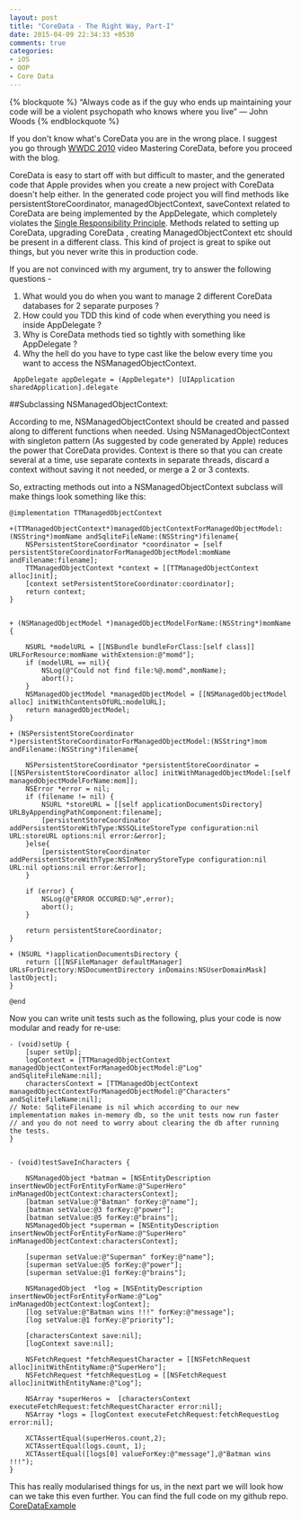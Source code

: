 ```yaml
---
layout: post
title: "CoreData - The Right Way, Part-I"
date: 2015-04-09 22:34:33 +0530
comments: true
categories:
- iOS
- OOP
- Core Data
---
```

{% blockquote %}
“Always code as if the guy who ends up maintaining your code will be a violent psychopath who knows where you live”
― John Woods
{% endblockquote %}

If you don't know what's CoreData you are in the wrong place. I suggest you go through [WWDC 2010](https://developer.apple.com/videos/wwdc/2010/) video
Mastering CoreData, before you proceed with the blog.

CoreData is easy to start off with but difficult to master, and the generated code that Apple provides when you create a new project with
CoreData doesn't help either. In the generated code project you will find methods like persistentStoreCoordinator, managedObjectContext, saveContext related to CoreData are being
implemented by the AppDelegate, which completely violates the [Single Responsibility Principle](http://blog.8thlight.com/uncle-bob/2014/05/08/SingleReponsibilityPrinciple.html).
Methods related to setting up CoreData, upgrading CoreData , creating ManagedObjectContext etc should be present in a different class. This kind of
project is great to spike out things, but you never write this in production code.

If you are not convinced with my argument, try to answer the following questions -

1. What would you do when you want to manage 2 different CoreData databases for 2 separate purposes ?
2. How could you TDD this kind of code when everything you need is inside AppDelegate  ?
3. Why is CoreData methods tied so tightly with something like AppDelegate ?
4. Why the hell do you have to type cast like the below every time you want to access the NSManagedObjectContext.
``` objc
 AppDelegate appDelegate = (AppDelegate*) [UIApplication sharedApplication].delegate
```

<!-- more -->

##Subclassing NSManagedObjectContext:

According to me, NSManagedObjectContext should be created and passed along to different functions when needed. Using NSManagedObjectContext with singleton pattern (As suggested by
code generated by Apple) reduces the power that CoreData provides. Context is there so that you can create several at a time, use separate contexts in separate threads, discard a
context without saving it not needed, or merge a 2 or 3 contexts.

So, extracting methods out into a NSManagedObjectContext subclass will make things look something like this:

``` objc
@implementation TTManagedObjectContext

+(TTManagedObjectContext*)managedObjectContextForManagedObjectModel:(NSString*)momName andSqliteFileName:(NSString*)filename{
    NSPersistentStoreCoordinator *coordinator = [self persistentStoreCoordinatorForManagedObjectModel:momName andFilename:filename];
    TTManagedObjectContext *context = [[TTManagedObjectContext alloc]init];
    [context setPersistentStoreCoordinator:coordinator];
    return context;
}


+ (NSManagedObjectModel *)managedObjectModelForName:(NSString*)momName {

    NSURL *modelURL = [[NSBundle bundleForClass:[self class]] URLForResource:momName withExtension:@"momd"];
    if (modelURL == nil){
        NSLog(@"Could not find file:%@.momd",momName);
        abort();
    }
    NSManagedObjectModel *managedObjectModel = [[NSManagedObjectModel alloc] initWithContentsOfURL:modelURL];
    return managedObjectModel;
}

+ (NSPersistentStoreCoordinator *)persistentStoreCoordinatorForManagedObjectModel:(NSString*)mom andFilename:(NSString*)filename{

    NSPersistentStoreCoordinator *persistentStoreCoordinator = [[NSPersistentStoreCoordinator alloc] initWithManagedObjectModel:[self managedObjectModelForName:mom]];
    NSError *error = nil;
    if (filename != nil) {
        NSURL *storeURL = [[self applicationDocumentsDirectory] URLByAppendingPathComponent:filename];
        [persistentStoreCoordinator addPersistentStoreWithType:NSSQLiteStoreType configuration:nil URL:storeURL options:nil error:&error];
    }else{
        [persistentStoreCoordinator addPersistentStoreWithType:NSInMemoryStoreType configuration:nil URL:nil options:nil error:&error];
    }

    if (error) {
        NSLog(@"ERROR OCCURED:%@",error);
        abort();
    }

    return persistentStoreCoordinator;
}

+ (NSURL *)applicationDocumentsDirectory {
    return [[[NSFileManager defaultManager] URLsForDirectory:NSDocumentDirectory inDomains:NSUserDomainMask] lastObject];
}

@end

```

Now you can write unit tests such as the following, plus your code is now modular and ready for re-use:

``` objc
- (void)setUp {
    [super setUp];
    logContext = [TTManagedObjectContext managedObjectContextForManagedObjectModel:@"Log" andSqliteFileName:nil];
    charactersContext = [TTManagedObjectContext managedObjectContextForManagedObjectModel:@"Characters" andSqliteFileName:nil];
// Note: SqliteFilename is nil which according to our new implementation makes in-memory db, so the unit tests now run faster
// and you do not need to worry about clearing the db after running the tests.
}


- (void)testSaveInCharacters {

    NSManagedObject *batman = [NSEntityDescription insertNewObjectForEntityForName:@"SuperHero" inManagedObjectContext:charactersContext];
    [batman setValue:@"Batman" forKey:@"name"];
    [batman setValue:@3 forKey:@"power"];
    [batman setValue:@5 forKey:@"brains"];
    NSManagedObject *superman = [NSEntityDescription insertNewObjectForEntityForName:@"SuperHero" inManagedObjectContext:charactersContext];

    [superman setValue:@"Superman" forKey:@"name"];
    [superman setValue:@5 forKey:@"power"];
    [superman setValue:@1 forKey:@"brains"];

    NSManagedObject  *log = [NSEntityDescription insertNewObjectForEntityForName:@"Log" inManagedObjectContext:logContext];
    [log setValue:@"Batman wins !!!" forKey:@"message"];
    [log setValue:@1 forKey:@"priority"];

    [charactersContext save:nil];
    [logContext save:nil];

    NSFetchRequest *fetchRequestCharacter = [[NSFetchRequest alloc]initWithEntityName:@"SuperHero"];
    NSFetchRequest *fetchRequestLog = [[NSFetchRequest alloc]initWithEntityName:@"Log"];

    NSArray *superHeros =  [charactersContext executeFetchRequest:fetchRequestCharacter error:nil];
    NSArray *logs = [logContext executeFetchRequest:fetchRequestLog error:nil];

    XCTAssertEqual(superHeros.count,2);
    XCTAssertEqual(logs.count, 1);
    XCTAssertEqual([logs[0] valueForKey:@"message"],@"Batman wins !!!");
}
```

This has really modularised things for us, in the next part we will look how can we take this even further.
You can find the full code on my github repo. [CoreDataExample](https://github.com/tapthaker/CoreDataExample)

